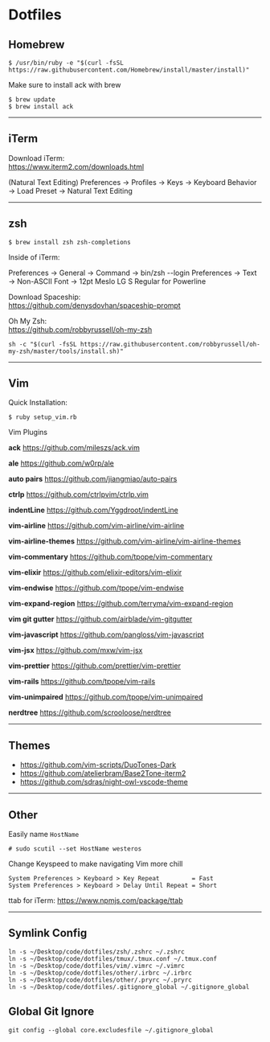 # Dotfiles

## Homebrew

```
$ /usr/bin/ruby -e "$(curl -fsSL https://raw.githubusercontent.com/Homebrew/install/master/install)"
```

Make sure to install ack with brew

```
$ brew update
$ brew install ack
```

---

## iTerm

Download iTerm:  
https://www.iterm2.com/downloads.html

(Natural Text Editing)
Preferences → Profiles → Keys → Keyboard Behavior → Load Preset → Natural Text Editing

---

## zsh

```
$ brew install zsh zsh-completions
```

Inside of iTerm:

Preferences → General → Command → bin/zsh --login
Preferences → Text → Non-ASCII Font → 12pt Meslo LG S Regular for Powerline

Download Spaceship:  
https://github.com/denysdovhan/spaceship-prompt

Oh My Zsh:  
https://github.com/robbyrussell/oh-my-zsh

```
sh -c "$(curl -fsSL https://raw.githubusercontent.com/robbyrussell/oh-my-zsh/master/tools/install.sh)"
```

---

## Vim

Quick Installation:

```
$ ruby setup_vim.rb
```

Vim Plugins

**ack**
https://github.com/mileszs/ack.vim

**ale**
https://github.com/w0rp/ale

**auto pairs**
https://github.com/jiangmiao/auto-pairs

**ctrlp**
https://github.com/ctrlpvim/ctrlp.vim

**indentLine**
https://github.com/Yggdroot/indentLine

**vim-airline**
https://github.com/vim-airline/vim-airline

**vim-airline-themes**
https://github.com/vim-airline/vim-airline-themes

**vim-commentary**
https://github.com/tpope/vim-commentary

**vim-elixir**
https://github.com/elixir-editors/vim-elixir

**vim-endwise**
https://github.com/tpope/vim-endwise

**vim-expand-region**
https://github.com/terryma/vim-expand-region

**vim git gutter**
https://github.com/airblade/vim-gitgutter

**vim-javascript**
https://github.com/pangloss/vim-javascript

**vim-jsx**
https://github.com/mxw/vim-jsx

**vim-prettier**
https://github.com/prettier/vim-prettier

**vim-rails**
https://github.com/tpope/vim-rails

**vim-unimpaired**
https://github.com/tpope/vim-unimpaired

**nerdtree**
https://github.com/scrooloose/nerdtree

---

## Themes

- https://github.com/vim-scripts/DuoTones-Dark
- https://github.com/atelierbram/Base2Tone-iterm2
- https://github.com/sdras/night-owl-vscode-theme

---

## Other

Easily name `HostName`

```
# sudo scutil --set HostName westeros
```

Change Keyspeed to make navigating Vim more chill

```
System Preferences > Keyboard > Key Repeat         = Fast
System Preferences > Keyboard > Delay Until Repeat = Short
```

ttab for iTerm: https://www.npmjs.com/package/ttab

---

## Symlink Config

```
ln -s ~/Desktop/code/dotfiles/zsh/.zshrc ~/.zshrc
ln -s ~/Desktop/code/dotfiles/tmux/.tmux.conf ~/.tmux.conf
ln -s ~/Desktop/code/dotfiles/vim/.vimrc ~/.vimrc
ln -s ~/Desktop/code/dotfiles/other/.irbrc ~/.irbrc
ln -s ~/Desktop/code/dotfiles/other/.pryrc ~/.pryrc
ln -s ~/Desktop/code/dotfiles/.gitignore_global ~/.gitignore_global

```

## Global Git Ignore

```
git config --global core.excludesfile ~/.gitignore_global
```
